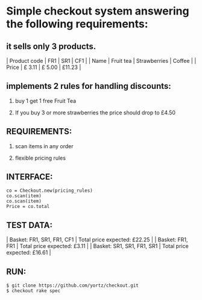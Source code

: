 Simple checkout system answering the following requirements:
======================================================

it sells only 3 products.
-------------------------

| Product code | FR1       | SR1          | CF1    |
| Name         | Fruit tea | Strawberries | Coffee |
| Price        | £ 3.11    | £ 5.00       | £11.23 |

implements 2 rules for handling discounts:
------------------------------------------

1) buy 1 get 1 free Fruit Tea

2) If you buy 3 or more strawberries the price should drop to £4.50

REQUIREMENTS:
-------------
1) scan items in any order

2) flexible pricing rules

INTERFACE:
----------
```
co = Checkout.new(pricing_rules) 
co.scan(item)
co.scan(item)
Price = co.total
```

TEST DATA:
----------

| Basket: FR1, SR1, FR1, CF1 | Total price expected: £22.25 |
| Basket: FR1, FR1           | Total price expected: £3.11  |
| Basket: SR1, SR1, FR1, SR1 | Total price expected: £16.61 |

RUN:
----

```
$ git clone https://github.com/yortz/checkout.git
$ checkout rake spec
```

